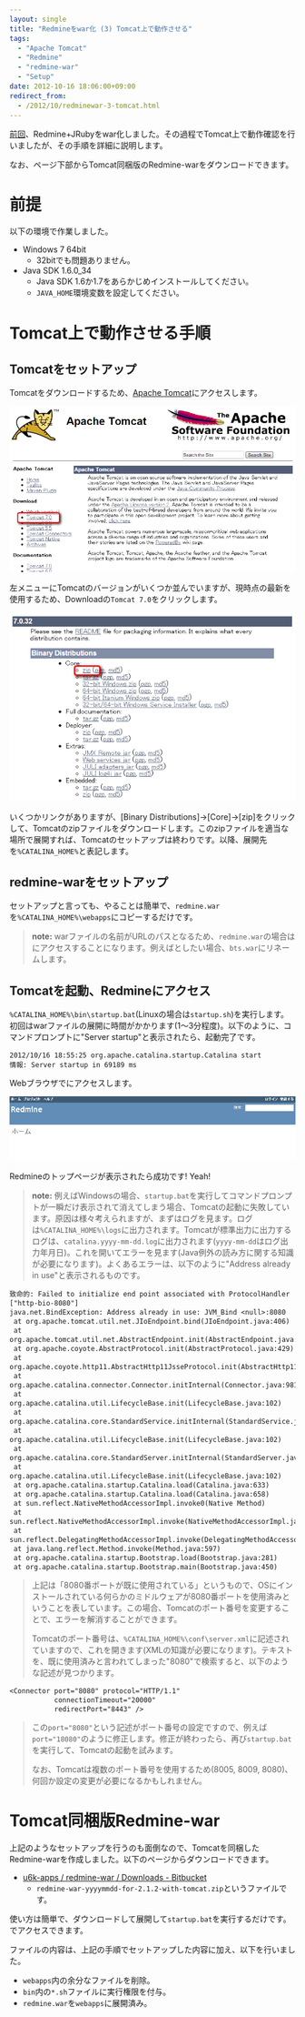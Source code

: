 ```yaml
---
layout: single
title: "Redmineをwar化 (3) Tomcat上で動作させる"
tags:
  - "Apache Tomcat"
  - "Redmine"
  - "redmine-war"
  - "Setup"
date: 2012-10-16 18:06:00+09:00
redirect_from:
  - /2012/10/redminewar-3-tomcat.html
---
```


[前回](http://u6k-apps.blogspot.jp/2012/10/redminewar-2-warblerwar.html)、Redmine+JRubyをwar化しました。その過程でTomcat上で動作確認を行いましたが、その手順を詳細に説明します。

なお、ページ下部からTomcat同梱版のRedmine-warをダウンロードできます。

<!-- more -->

# 前提

以下の環境で作業しました。

* Windows 7 64bit
    * 32bitでも問題ありません。
* Java SDK 1.6.0_34
    * Java SDK 1.6か1.7をあらかじめインストールしてください。
    * `JAVA_HOME`環境変数を設定してください。

# Tomcat上で動作させる手順

## Tomcatをセットアップ

Tomcatをダウンロードするため、[Apache Tomcat](http://tomcat.apache.org/)にアクセスします。

![](/assets/img/2012-10-16-build-redmine-war-3/001.png)

左メニューにTomcatのバージョンがいくつか並んでいますが、現時点の最新を使用するため、Downloadの`Tomcat 7.0`をクリックします。

![](/assets/img/2012-10-16-build-redmine-war-3/002.png)

いくつかリンクがありますが、[Binary Distributions]→[Core]→[zip]をクリックして、Tomcatのzipファイルをダウンロードします。このzipファイルを適当な場所で展開すれば、Tomcatのセットアップは終わりです。以降、展開先を`%CATALINA_HOME%`と表記します。

## redmine-warをセットアップ

セットアップと言っても、やることは簡単で、`redmine.war`を`%CATALINA_HOME%\webapps`にコピーするだけです。

> **note:** warファイルの名前がURLのパスとなるため、`redmine.war`の場合は[](http://localhost:8080/redmine/)にアクセスすることになります。例えば[](http://localhost:8080/bts/)としたい場合、`bts.war`にリネームします。

## Tomcatを起動、Redmineにアクセス

`%CATALINA_HOME%\bin\startup.bat`(Linuxの場合は`startup.sh`)を実行します。初回はwarファイルの展開に時間がかかります(1～3分程度)。以下のように、コマンドプロンプトに"Server startup"と表示されたら、起動完了です。

```
2012/10/16 18:55:25 org.apache.catalina.startup.Catalina start
情報: Server startup in 69189 ms
```

Webブラウザで[](http://localhost:8080/redmine/)にアクセスします。

![](/assets/img/2012-10-16-build-redmine-war-3/003.png)

Redmineのトップページが表示されたら成功です! Yeah!

> **note:** 例えばWindowsの場合、`startup.bat`を実行してコマンドプロンプトが一瞬だけ表示されて消えてしまう場合、Tomcatの起動に失敗しています。原因は様々考えられますが、まずはログを見ます。ログは`%CATALINA_HOME%\logs`に出力されます。Tomcatが標準出力に出力するログは、`catalina.yyyy-mm-dd.log`に出力されます(`yyyy-mm-dd`はログ出力年月日)。これを開いてエラーを見ます(Java例外の読み方に関する知識が必要になります)。よくあるエラーは、以下のように"Address already in use"と表示されるものです。
```
致命的: Failed to initialize end point associated with ProtocolHandler ["http-bio-8080"]
java.net.BindException: Address already in use: JVM_Bind <null>:8080
 at org.apache.tomcat.util.net.JIoEndpoint.bind(JIoEndpoint.java:406)
 at org.apache.tomcat.util.net.AbstractEndpoint.init(AbstractEndpoint.java:610)
 at org.apache.coyote.AbstractProtocol.init(AbstractProtocol.java:429)
 at org.apache.coyote.http11.AbstractHttp11JsseProtocol.init(AbstractHttp11JsseProtocol.java:119)
 at org.apache.catalina.connector.Connector.initInternal(Connector.java:981)
 at org.apache.catalina.util.LifecycleBase.init(LifecycleBase.java:102)
 at org.apache.catalina.core.StandardService.initInternal(StandardService.java:559)
 at org.apache.catalina.util.LifecycleBase.init(LifecycleBase.java:102)
 at org.apache.catalina.core.StandardServer.initInternal(StandardServer.java:814)
 at org.apache.catalina.util.LifecycleBase.init(LifecycleBase.java:102)
 at org.apache.catalina.startup.Catalina.load(Catalina.java:633)
 at org.apache.catalina.startup.Catalina.load(Catalina.java:658)
 at sun.reflect.NativeMethodAccessorImpl.invoke0(Native Method)
 at sun.reflect.NativeMethodAccessorImpl.invoke(NativeMethodAccessorImpl.java:39)
 at sun.reflect.DelegatingMethodAccessorImpl.invoke(DelegatingMethodAccessorImpl.java:25)
 at java.lang.reflect.Method.invoke(Method.java:597)
 at org.apache.catalina.startup.Bootstrap.load(Bootstrap.java:281)
 at org.apache.catalina.startup.Bootstrap.main(Bootstrap.java:450)
```
> 上記は「8080番ポートが既に使用されている」というもので、OSにインストールされている何らかのミドルウェアが8080番ポートを使用済みということを表しています。この場合、Tomcatのポート番号を変更することで、エラーを解消することができます。
>
> Tomcatのポート番号は、`%CATALINA_HOME%\conf\server.xml`に記述されていますので、これを開きます(XMLの知識が必要になります)。テキストを、既に使用済みと言われてしまった"8080"で検索すると、以下のような記述が見つかります。
```
<Connector port="8080" protocol="HTTP/1.1"
           connectionTimeout="20000"
           redirectPort="8443" />
```
> この`port="8080"`という記述がポート番号の設定ですので、例えば`port="18080"`のように修正します。修正が終わったら、再び`startup.bat`を実行して、Tomcatの起動を試みます。
>
> なお、Tomcatは複数のポート番号を使用するため(8005, 8009, 8080)、何回か設定の変更が必要になるかもしれません。

# Tomcat同梱版Redmine-war

上記のようなセットアップを行うのも面倒なので、Tomcatを同梱したRedmine-warを作成しました。以下のページからダウンロードできます。

* [u6k-apps / redmine-war / Downloads - Bitbucket](https://bitbucket.org/u6kapps/redmine-war/downloads)
    * `redmine-war-yyyymmdd-for-2.1.2-with-tomcat.zip`というファイルです。

使い方は簡単で、ダウンロードして展開して`startup.bat`を実行するだけです。[](http://localhost:8080/redmine/)でアクセスできます。

ファイルの内容は、上記の手順でセットアップした内容に加え、以下を行いました。

* `webapps`内の余分なファイルを削除。
* `bin`内の`*.sh`ファイルに実行権限を付与。
* `redmine.war`を`webapps`に展開済み。
